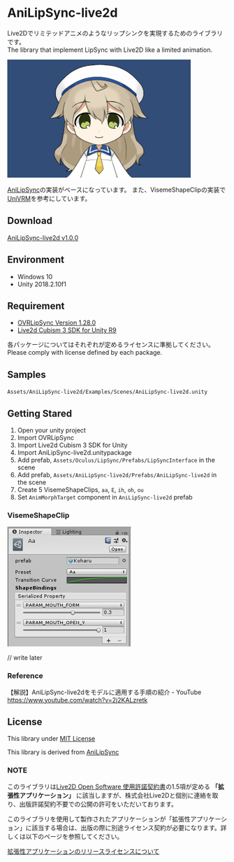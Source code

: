# AniLipSync-live2d

Live2Dでリミテッドアニメのようなリップシンクを実現するためのライブラリです。  
The library that implement LipSync with Live2D like a limited animation.

![](docs/sample.gif)

[AniLipSync](https://github.com/XVI/AniLipSync)の実装がベースになっています。
また、VisemeShapeClipの実装で[UniVRM](https://github.com/dwango/UniVRM)を参考にしています。

## Download

[AniLipSync-live2d v1.0.0](https://github.com/nkjzm/AniLipSync-live2d/releases/download/v1.0.0/AniLipSync-live2d.unitypackage)

## Environment
- Windows 10
- Unity 2018.2.10f1

## Requirement

- [OVRLipSync Version 1.28.0](https://developer.oculus.com/downloads/package/oculus-lipsync-unity/1.28.0/)
- [Live2d Cubism 3 SDK for Unity R9](https://live2d.github.io/#unity)

各パッケージについてはそれぞれが定めるライセンスに準拠してください。  
Please comply with license defined by each package.

## Samples

`Assets/AniLipSync-live2d/Examples/Scenes/AniLipSync-live2d.unity`

## Getting Stared

1. Open your unity project
1. Import OVRLipSync
1. Import Live2d Cubism 3 SDK for Unity
1. Import AniLipSync-live2d.unitypackage
1. Add prefab, `Assets/Oculus/LipSync/Prefabs/LipSyncInterface` in the scene
1. Add prefab, `Assets/AniLipSync-live2d/Prefabs/AniLipSync-live2d` in the scene
1. Create 5 VisemeShapeClips, `aa`, `E`, `ih`, `oh`, `ou`
1. Set `AnimMorphTarget` component in `AniLipSync-live2d` prefab 

### VisemeShapeClip

![](docs/clip-setting.png)

// write later

### Reference

【解説】AniLipSync-live2dをモデルに適用する手順の紹介 - YouTube  
https://www.youtube.com/watch?v=2j2KALzretk

## License

This library under [MIT License](LICENSE)

This library is derived from [AniLipSync](https://github.com/XVI/AniLipSync/blob/master/LICENSE)

### NOTE

このライブラリは[Live2D Open Software 使用許諾契約書](http://live2d.com/eula/live2d-open-software-license-agreement_jp.html)の1.5項が定める **「拡張性アプリケーション」** に該当しますが、株式会社Live2Dと個別に連絡を取り、出版許諾契約不要での公開の許可をいただいております。

このライブラリを使用して製作されたアプリケーションが「拡張性アプリケーション」に該当する場合は、出版の際に別途ライセンス契約が必要になります。詳しくは以下のページを参照してください。

[拡張性アプリケーションのリリースライセンスについて](https://www.live2d.com/ja/products/releaselicense/expandable_application)






